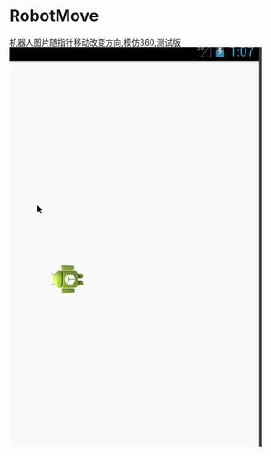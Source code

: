 # RobotMove
机器人图片随指针移动改变方向,模仿360,测试版
 ![image](http://github.com/muziyouyou/RobotMove/raw/master/test.gif)
